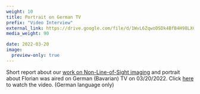 ```yaml
---
weight: 10
title: Portrait on German TV
prefix: "Video Interview"
external_link: https://drive.google.com/file/d/1WvL6ZqwoDSDk4BfB4H98LXCeo1ggfGTd/view?usp=sharing
media_weight: 90

date: 2022-03-20
image:
  preview-only: true
---
```

Short report about our [work on Non-Line-of-Sight imaging](/project/swi) and portrait about Florian was aired on German (Bavarian) TV on 03/20/2022. Click [here](https://drive.google.com/file/d/1WvL6ZqwoDSDk4BfB4H98LXCeo1ggfGTd/view?usp=sharing) to watch the video. (German language only)
